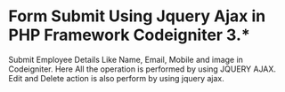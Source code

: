 # Form Submit Using Jquery Ajax in PHP Framework Codeigniter 3.*
Submit Employee Details Like Name, Email, Mobile and image in Codeigniter. Here All the operation is performed by using JQUERY AJAX. Edit and Delete action is also perform by using jquery ajax.
